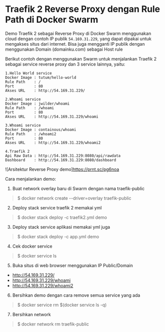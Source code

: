 # Traefik 2 Reverse Proxy dengan Rule Path di Docker Swarm

Demo Traefik 2 sebagai Reverse Proxy di Docker Swarm menggunakan cloud dengan contoh IP publik `54.169.31.229`, yang dapat dipakai untuk mengakses situs dari internet. Bisa juga mengganti IP publik dengan menggunakan Domain (domainku.com) sebagai Host rule

Berikut contoh dengan menggunakan Swarm untuk menjalankan Traefik 2 sebagai service reverse proxy dan 3 service lainnya, yaitu:
```
1.Hello World service
Docker Image : tutum/hello-world
Rule Path    : /
Port         : 80
Akses URL    : http://54.169.31.229/

2.Whoami service
Docker Image : jwilder/whoami
Rule Path    : /whoami
Port         : 80
Akses URL    : http://54.169.31.229/whoami

3.Whoami service
Docker Image : containous/whoami
Rule Path    : /whoami2
Port         : 80
Akses URL    : http://54.169.31.229/whoami2

4.Traefik 2
Api Raw Data : http://54.169.31.229:8080/api/rawdata
Dashboard    : http://54.169.31.229:8080/dashboard
```

![Arsitektur Reverse Proxy demo]https://prnt.sc/pg6noa

Cara menjalankan demo:
1. Buat network overlay baru di Swarm dengan nama traefik-public
> $ docker network create --driver=overlay traefik-public

2. Deploy stack service traefik 2 memakai yml
> $ docker stack deploy -c traefik2.yml demo

3. Deploy stack service aplikasi memakai yml juga
> $ docker stack deploy -c app.yml demo

4. Cek docker service
> $ docker service ls

5. Buka situs di web browser menggunakan IP Public/Domain
- http://54.169.31.229/
- http://54.169.31.229/whoami
- http://54.169.31.229/whoami2

6. Bersihkan demo dengan cara remove semua service yang ada
> $ docker service rm $(docker service ls -q)

7. Bersihkan network 
> $ docker network rm traefik-public 
































